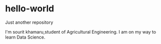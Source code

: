 # hello-world
Just another repository

I'm sourit khamaru,student of Agricultural Engineering.
I am on my way to learn Data Science.

